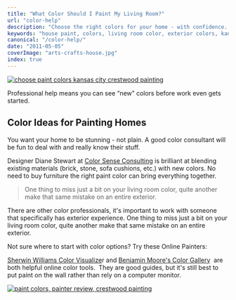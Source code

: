 ```yaml
---
title: "What Color Should I Paint My Living Room?"
url: "color-help"
description: "Choose the right colors for your home - with confidence. The right resources make it easy."
keywords: "house paint, colors, living room color, exterior colors, kansas city, crestwood painting"
canonical: "/color-help/"
date: "2011-05-05"
coverImage: "arts-crafts-house.jpg"
index: true
---
```


[![choose paint colors kansas city crestwood painting](/images/House-shingle-gable_opt.jpg)](/images/House-shingle-gable_opt.jpg)

Professional help means you can see “new” colors before work even gets started.

## Color Ideas for Painting Homes

You want your home to be stunning - not plain. A good color consultant will be fun to deal with and really know their stuff.

Designer Diane Stewart at [Color Sense Consulting](http://www.colorsenseconsulting.com/ "Color Sense Consulting | Kansas City") is brilliant at blending existing materials (brick, stone, sofa cushions, etc.) with new colors. No need to buy furniture the right paint color can bring everything together.

> One thing to miss just a bit on your living room color, quite another make that same mistake on an entire exterior.

There are other color professionals, it's important to work with someone that specifically has exterior experience. One thing to miss just a bit on your living room color, quite another make that same mistake on an entire exterior.

Not sure where to start with color options? Try these Online Painters:

[Sherwin Williams Color Visualize](https://www.sherwin-williams.com/visualizer#/active/default)r and [Benjamin Moore's Color Gallery](https://www.benjaminmoore.com/en-us/color-overview)  are both helpful online color tools.  They are good guides, but it's still best to put paint on the wall rather than rely on a computer monitor.

[![paint colors, painter review, crestwood painting](/images/A-Google-User27.jpg)](/reviews/)
